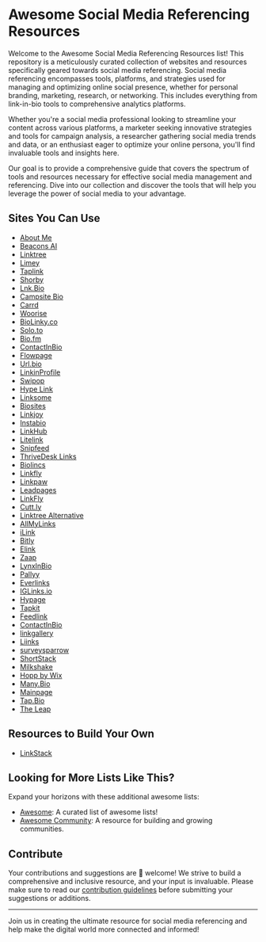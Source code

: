 # Awesome Social Media Referencing Resources

Welcome to the Awesome Social Media Referencing Resources list! This repository is a meticulously curated collection of websites and resources specifically geared towards social media referencing. Social media referencing encompasses tools, platforms, and strategies used for managing and optimizing online social presence, whether for personal branding, marketing, research, or networking. This includes everything from link-in-bio tools to comprehensive analytics platforms.

Whether you're a social media professional looking to streamline your content across various platforms, a marketer seeking innovative strategies and tools for campaign analysis, a researcher gathering social media trends and data, or an enthusiast eager to optimize your online persona, you'll find invaluable tools and insights here.

Our goal is to provide a comprehensive guide that covers the spectrum of tools and resources necessary for effective social media management and referencing. Dive into our collection and discover the tools that will help you leverage the power of social media to your advantage.


## Sites You Can Use
- [About Me](https://about.me)
- [Beacons AI](https://beacons.ai/fitehal)
- [Linktree](https://linktr.ee/)
- [Limey](https://limey.io/)
- [Taplink](https://taplink.at)
- [Shorby](https://dash.shor.by/smartpage)
- [Lnk.Bio](https://lnk.bio/signup)
- [Campsite Bio](https://app.campsite.bio/create-account)
- [Carrd](https://carrd.co/build)
- [Woorise](https://woorise.com/templates)
- [BioLinky.co](https://biolinky.co/)
- [Solo.to](https://solo.to/)
- [Bio.fm](https://bio.fm/)
- [ContactInBio](https://www.contactinbio.com/)
- [Flowpage](https://www.flowcode.com/page)
- [Url.bio](https://url.bio/)
- [LinkinProfile](https://linkinprofile.com/)
- [Swipop](https://www.toolbase.io/swipop)
- [Hype Link](https://hyp.link/)
- [Linksome](https://linksome.me/s/)
- [Biosites](https://biosites.com/)
- [Linkjoy](https://linkjoy.io/)
- [Instabio](https://instabio.cc/en)
- [LinkHub](https://linkhub.online/)
- [Litelink](https://litelink.at/)
- [Snipfeed](https://snipfeed.co/)
- [ThriveDesk Links](https://www.thrivedesk.com/)
- [Biolincs](https://biolinc.me/)
- [Linkfly](https://linkfly.to/en)
- [Linkpaw](https://linkpaw.com/)
- [Leadpages](https://www.leadpages.com/)
- [LinkFly](https://linkfly.to)
- [Cutt.ly](https://cutt.ly/)
- [Linktree Alternative](https://linktreealternative.com/)
- [AllMyLinks](https://allmylinks.com/)
- [iLink](https://il.ink/)
- [Bitly](https://bitly.com/)
- [Elink](https://elink.io/)
- [Zaap](https://www.zaap.ai/)
- [LynxInBio](https://www.lynxinbio.com/)
- [Pallyy](https://pallyy.com/)
- [Everlinks](https://everlink.tools/)
- [IGLinks.io](https://www.iglinks.io/)
- [Hypage](https://hypage.com/)
- [Tapkit](https://tapkit.com/)
- [Feedlink](https://feed.link/)
- [ContactInBio](https://www.contactinbio.com/)
- [linkgallery](https://rebrandly.com/linkgallery)
- [Liinks](https://www.liinks.co/)
- [surveysparrow](https://surveysparrow.com/)
- [ShortStack](https://www.shortstack.com/)
- [Milkshake](https://milkshake.app/)
- [Hopp by Wix](https://www.hopp.co/)
- [Many.Bio](https://many.bio/)
- [Mainpage](https://mainpage.me/)
- [Tap.Bio](https://tap.bio/)
- [The Leap](https://www.theleap.co/)




## Resources to Build Your Own
- [LinkStack](https://github.com/LinkStackOrg/LinkStack)

## Looking for More Lists Like This?

Expand your horizons with these additional awesome lists:

- [Awesome](https://github.com/sindresorhus/awesome): A curated list of awesome lists!
- [Awesome Community](https://github.com/peterkokot/awesome-community): A resource for building and growing communities.

## Contribute

Your contributions and suggestions are 💖 welcome! We strive to build a comprehensive and inclusive resource, and your input is invaluable. Please make sure to read our [contribution guidelines](https://github.com/deshabhishek007/awesome-social-media-referencing-resources/blob/main/CONTRIBUTING.md) before submitting your suggestions or additions.

---

Join us in creating the ultimate resource for social media referencing and help make the digital world more connected and informed!



